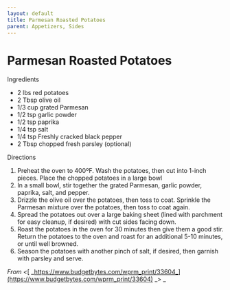 ```yaml
---
layout: default
title: Parmesan Roasted Potatoes
parent: Appetizers, Sides
---
```

# Parmesan Roasted Potatoes

Ingredients

  * 2 lbs red potatoes
  * 2 Tbsp olive oil
  * 1/3 cup grated Parmesan
  * 1/2 tsp garlic powder
  * 1/2 tsp paprika
  * 1/4 tsp salt
  * 1/4 tsp Freshly cracked black pepper
  * 2 Tbsp chopped fresh parsley (optional)

Directions

  1. Preheat the oven to 400ºF. Wash the potatoes, then cut into 1-inch pieces. Place the chopped potatoes in a large bowl
  2. In a small bowl, stir together the grated Parmesan, garlic powder, paprika, salt, and pepper.
  3. Drizzle the olive oil over the potatoes, then toss to coat. Sprinkle the Parmesan mixture over the potatoes, then toss to coat again.
  4. Spread the potatoes out over a large baking sheet (lined with parchment for easy cleanup, if desired) with cut sides facing down.
  5. Roast the potatoes in the oven for 30 minutes then give them a good stir. Return the potatoes to the oven and roast for an additional 5-10 minutes, or until well browned.
  6. Season the potatoes with another pinch of salt, if desired, then garnish with parsley and serve.

_From <_[
_https://www.budgetbytes.com/wprm_print/33604_](https://www.budgetbytes.com/wprm_print/33604)
_> _


